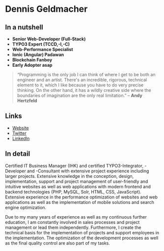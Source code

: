 # Dennis Geldmacher

## In a nutshell

- **Senior Web-Developer (Full-Stack)**
- **TYPO3 Expert (TCCD,-I,-C)**
- **Web-Performance Specialist**
- **Ionic (Angular) Padawan**
- **Blockchain Fanboy**
- **Early Adopter asap**

> “Programming is the only job I can think of where I get to be both an engineer and an artist. There's an incredible, rigorous, technical element to it, which I like because you have to do very precise thinking. On the other hand, it has a wildly creative side where the boundaries of imagination are the only real limitation.” – **__Andy Hertzfeld__**

## Links

- [Website](https://dennis.geldmacher.dev)
- [Twitter](https://twitter.com/tooArr)
- [LinkedIn](https://www.linkedin.com/in/geldmacherdennis/)

## In detail

Certified IT Business Manager (IHK) and certified TYPO3-Integrator, -Developer and -Consultant with extensive project experience including larger projects. Extensive knowledge in the conception, design, implementation, support and project management of user-friendly and intuitive websites as well as web applications with modern frontend and backend technologies (PHP, MySQL, Solr, HTML, CSS, JavaScript). Extensive experience in the performance optimization of websites and web applications as well as the implementation of mobile solutions and search engine optimization.

Due to my many years of experience as well as my continuous further education, I am constantly involved in sales processes and project management or lead them independently. Furthermore, I create the technical basis for the implementation of projects and support employees in the implementation. The optimization of the development processes as well as the final quality control are also part of my tasks.
